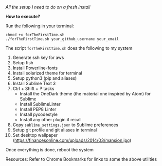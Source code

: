 *All the setup I need to do on a fresh install*

**How to execute?**

Run the following in your terminal:

```shell
chmod +x forTheFirstTime.sh
./forTheFirstTime.sh your_github_username your_email

```

The script `forTheFirstTime.sh` does the following to my system

1. Generate ssh key for aws
2. Setup fish
3. Install Powerline-fonts
4. Install solarized theme for terminal
5. Setup python3 (pip and aliases)
6. Install Sublime Text 3
7. Ctrl + Shift + P tasks
    - Install the OneDark theme (the material one inspired by Atom) for Sublime
    - Install SublimeLinter
    - Install PEP8 Linter
    - Install pycodestyle
    - Install any other plugin if recall
8. Copy `sublime_settings.json` to Sublime preferences
9. Setup git profile and git aliases in terminal
10. Set desktop wallpaper (https://financesonline.com/uploads/2014/03/mansion.jpg)


Once everything is done, reboot the system

Resources: Refer to Chrome Bookmarks for links to some the above utilities
